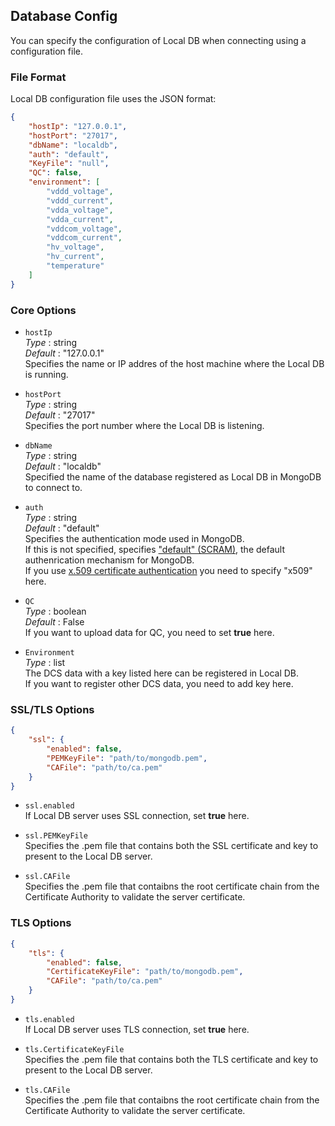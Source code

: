 ## Database Config

You can specify the configuration of Local DB when connecting using a configuration file.

### File Format

Local DB configuration file uses the JSON format:

```json
{
    "hostIp": "127.0.0.1",
    "hostPort": "27017",
    "dbName": "localdb",
    "auth": "default",
    "KeyFile": "null",
    "QC": false,
    "environment": [
        "vddd_voltage",
        "vddd_current",
        "vdda_voltage",
        "vdda_current",
        "vddcom_voltage",
        "vddcom_current",
        "hv_voltage",
        "hv_current",
        "temperature"
    ]
}
```

### Core Options

- `hostIp`<br>
_Type_ : string<br>
_Default_ : "127.0.0.1"<br>
Specifies the name or IP addres of the host machine where the Local DB is running.

- `hostPort`<br>
_Type_ : string<br>
_Default_ : "27017"<br>
Specifies the port number where the Local DB is listening.

- `dbName`<br>
_Type_ : string<br>
_Default_ : "localdb"<br>
Specified the name of the database registered as Local DB in MongoDB to connect to.

- `auth`<br>
_Type_ : string<br>
_Default_ : "default"<br>
Specifies the authentication mode used in MongoDB.<br>
If this is not specified, specifies ["default" (SCRAM)](https://docs.mongodb.com/manual/core/security-scram/#authentication-scram), the default authenrication mechanism for MongoDB.<br>
If you use [x.509 certificate authentication](https://docs.mongodb.com/manual/core/security-x.509/#security-auth-x509) you need to specify "x509" here.

- `QC`<br>
_Type_ : boolean<br>
_Default_ : False<br>
If you want to upload data for QC, you need to set **true** here.<br>

- `Environment`<br>
_Type_ : list<br>
The DCS data with a key listed here can be registered in Local DB.<br>
If you want to register other DCS data, you need to add key here.

### SSL/TLS Options

```json
{
    "ssl": {
        "enabled": false,
        "PEMKeyFile": "path/to/mongodb.pem",
        "CAFile": "path/to/ca.pem"
    }
}
```

- `ssl.enabled`<br>
If Local DB server uses SSL connection, set **true** here.

- `ssl.PEMKeyFile`<br>
Specifies the .pem file that contains both the SSL certificate and key to present to the Local DB server.

- `ssl.CAFile`<br>
Specifies the .pem file that contaibns the root certificate chain from the Certificate Authority to validate the server certificate.

### TLS Options

```json
{
    "tls": {
        "enabled": false,
        "CertificateKeyFile": "path/to/mongodb.pem",
        "CAFile": "path/to/ca.pem"
    }
}
```

- `tls.enabled`<br>
If Local DB server uses TLS connection, set **true** here.

- `tls.CertificateKeyFile`<br>
Specifies the .pem file that contains both the TLS certificate and key to present to the Local DB server.

- `tls.CAFile`<br>
Specifies the .pem file that contaibns the root certificate chain from the Certificate Authority to validate the server certificate.

